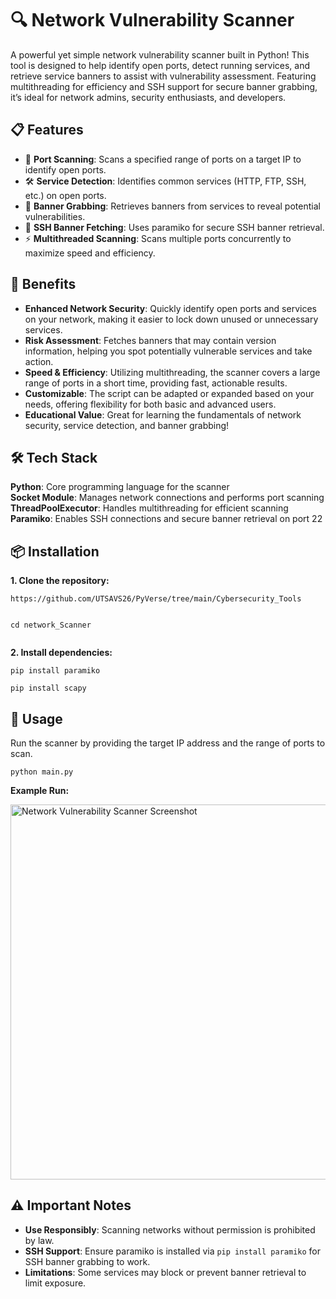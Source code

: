 <!DOCTYPE html>
<html lang="en">

<body>
<div class="container">
    <h1>🔍 Network Vulnerability Scanner</h1>
    <p>A powerful yet simple network vulnerability scanner built in Python! This tool is designed to help identify open ports, detect running services, and retrieve service banners to assist with vulnerability assessment. Featuring multithreading for efficiency and SSH support for secure banner grabbing, it’s ideal for network admins, security enthusiasts, and developers.</p>

   <h2>📋 Features</h2>
    <ul>
        <li>🔎 <strong>Port Scanning</strong>: Scans a specified range of ports on a target IP to identify open ports.</li>
        <li>🛠 <strong>Service Detection</strong>: Identifies common services (HTTP, FTP, SSH, etc.) on open ports.</li>
        <li>📜 <strong>Banner Grabbing</strong>: Retrieves banners from services to reveal potential vulnerabilities.</li>
        <li>🔐 <strong>SSH Banner Fetching</strong>: Uses paramiko for secure SSH banner retrieval.</li>
        <li>⚡ <strong>Multithreaded Scanning</strong>: Scans multiple ports concurrently to maximize speed and efficiency.</li>
    </ul>
    <h2>🚀 Benefits</h2>
    <ul>
        <li><strong>Enhanced Network Security</strong>: Quickly identify open ports and services on your network, making it easier to lock down unused or unnecessary services.</li>
        <li><strong>Risk Assessment</strong>: Fetches banners that may contain version information, helping you spot potentially vulnerable services and take action.</li>
        <li><strong>Speed & Efficiency</strong>: Utilizing multithreading, the scanner covers a large range of ports in a short time, providing fast, actionable results.</li>
        <li><strong>Customizable</strong>: The script can be adapted or expanded based on your needs, offering flexibility for both basic and advanced users.</li>
        <li><strong>Educational Value</strong>: Great for learning the fundamentals of network security, service detection, and banner grabbing!</li>
    </ul>
    <h2>🛠 Tech Stack</h2>
    <p><strong>Python</strong>: Core programming language for the scanner<br>
    <strong>Socket Module</strong>: Manages network connections and performs port scanning<br>
    <strong>ThreadPoolExecutor</strong>: Handles multithreading for efficient scanning<br>
    <strong>Paramiko</strong>: Enables SSH connections and secure banner retrieval on port 22</p>

 <h2>📦 Installation</h2>
    <p><strong>1. Clone the repository:</strong></p>
    <pre><code>https://github.com/UTSAVS26/PyVerse/tree/main/Cybersecurity_Tools
    </code></pre>
     <pre><code>cd network_Scanner
    </code></pre>
    <p><strong>2. Install dependencies:</strong></p>
    <pre><code>pip install paramiko</code></pre>
    <pre><code>pip install scapy</code></pre>

  <h2>🚀 Usage</h2>
  <p>Run the scanner by providing the target IP address and the range of ports to scan.</p>
    <pre><code>python main.py</code></pre>
    <p><strong>Example Run:</strong></p>
    <div class="code-snippet">
        <img src="scanner_screenshot.png" alt="Network Vulnerability Scanner Screenshot" width="600">
    </div>

<h2>⚠️ Important Notes</h2>
<ul>
        <li><strong>Use Responsibly</strong>: Scanning networks without permission is prohibited by law.</li>
        <li><strong>SSH Support</strong>: Ensure paramiko is installed via <code>pip install paramiko</code> for SSH banner grabbing to work.</li>
        <li><strong>Limitations</strong>: Some services may block or prevent banner retrieval to limit exposure.</li>
</ul>
